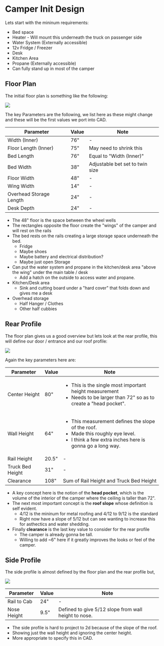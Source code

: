 # Camper Init Design

Lets start with the mininum requirements:

* Bed space
* Heater - Will mount this underneath the truck on passenger side 
* Water System (Externally accessible)
* 12v Fridge / Freezer
* Desk
* Kitchen Area
* Propane (Externally accessible)
* Can fully stand up in most of the camper

## Floor Plan

The initial floor plan is something like the following:

![](./floor.svg)

The key Parameters are the following, we list here as these might change and these will
be the first values we port into CAD.

| Parameter | Value | Note |
| --- | --- | --- |
| Width (Inner) | 76" | - |
| Floor Length (Inner) | 75" | May need to shrink this |
| Bed Length | 76" | Equal to "Width (Inner)" |
| Bed Width | 38" | Adjustable bet set to twin size |
| Floor Width | 48" | - |
| Wing Width | 14" | - |
| Overhead Storage Length | 24" | - |
| Desk Depth | 24" | - |

* The 48" floor is the space between the wheel wells
* The rectangles opposite  the floor create the "wings" of the camper and will rest on the rails
* The bed rests on the rails creating a large storage space underneath the bed.
    * Fridge
    * Maybe shoes
    * Maybe battery and electrical distribution?
    * Maybe just open Storage
* Can put the water system and propane in the kitchen/desk area "above the wing"
  under the main table / desk
    * Add a hatch on the outside to access water and propane.
* Kitchen/Desk area
    * Sink and cutting board under a "hard cover" that folds down and gives me a desk 
* Overhead storage
    * Half Hanger / Clothes
    * Other half cubbies

## Rear Profile

The floor plan gives us a good overview but lets look at the rear profile, this will
define our door / entrance and our roof profile:
   
![](./back.svg)
  
Again the key parameters here are:
  
| Parameter | Value | Note |
| --- | --- | --- |
| Center Height | 80" | <ul><li>This is the single most important height measurement</li><li>Needs to be larger than 72" so as to create a "head pocket".</li></ul> |
| Wall Height | 64" | <ul><li>This measurement defines the slope of the roof.</li><li>Made this roughly eye level.</li><li>I think a few extra inches here is gonna go a long way.</li></ul> |
| Rail Height | 20.5" | - |
| Truck Bed Height | 31" | - |
| Clearance | 108" | Sum of Rail Height and Truck Bed Height |
  
* A key concept here is the notion of the **head pocket**, which is the volume of the interior of the camper where the ceiling is taller than 72".
* The next most important concept is the **roof slope** whose definition is self evident.
    * 4/12 is the mininum for metal roofing and 4/12 to 9/12 is the standard
    * Right now have a slope of 5/12 but can see wanting to increase this for asthectics and water shedding.
* Finally **clearance** is the last key value to consider for the rear profile
    * The camper is already gonna be tall.
    * Willing to add ~6" here if it greatly improves the looks or feel of the camper.
  
## Side Profile
    
The side profile is almost defined by the floor plan and the rear profile but,
  
![](./side.svg)
   
| Parameter | Value | Note |
| --- | --- | --- |
| Rail to Cab | 24" | - |
| Nose Height | 9.5" | Defined to give 5/12 slope from wall height to nose. |
  
* The side profile is hard to project to 2d because of the slope of the roof.
* Showing just the wall height and ignoring the center height.
* More appropriate to specify this in CAD.
  

